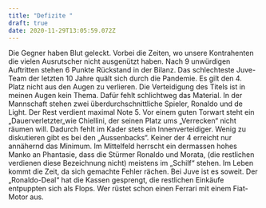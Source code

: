 ```yaml
---
title: "Defizite "
draft: true
date: 2020-11-29T13:05:59.072Z
---
```

Die Gegner haben Blut geleckt. Vorbei die Zeiten, wo unsere Kontrahenten die vielen Ausrutscher nicht ausgenützt haben. Nach 9 unwürdigen Auftritten stehen 6 Punkte Rückstand in der Bilanz. Das schlechteste Juve-Team der letzten 10 Jahre quält sich durch die Pandemie. Es gilt den 4. Platz nicht aus den Augen zu verlieren. Die Verteidigung des Titels ist in meinen Augen kein Thema. Dafür fehlt schlichtweg das Material. In der Mannschaft stehen zwei überdurchschnittliche Spieler, Ronaldo und de Light. Der Rest verdient maximal Note 5. Vor einem guten Torwart steht ein „Dauerverletzter„wie Chiellini, der seinen Platz ums „Verrecken“ nicht räumen will. Dadurch fehlt im Kader stets ein Innenverteidiger. Wenig zu diskutieren gibt es bei den „Aussenbacks“. Keiner der 4 erreicht nur annähernd das Minimum. Im Mittelfeld herrscht ein dermassen hohes Manko an Phantasie, dass die Stürmer Ronaldo und Morata, (die restlichen verdienen diese Bezeichnung nicht) meistens im „Schilf“ stehen. Im Leben kommt die Zeit, da sich gemachte Fehler rächen. Bei Juve ist es soweit. Der „Ronaldo-Deal“ hat die Kassen gesprengt, die restlichen Einkäufe entpuppten sich als Flops. Wer rüstet schon einen Ferrari mit einem Fiat-Motor aus.